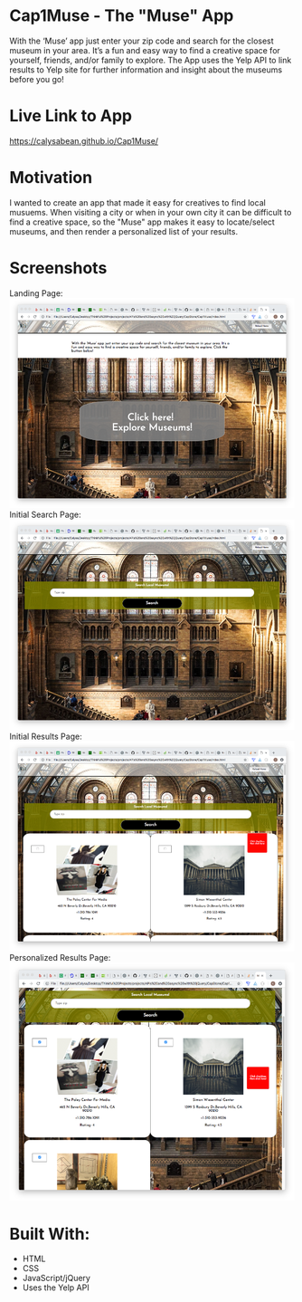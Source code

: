 # Cap1Muse - The "Muse" App
With the ‘Muse’ app just enter your zip code and search for the closest museum in your area. It’s a fun and easy way to find a creative space for yourself, friends, and/or family to explore. The App uses the Yelp API to link results to Yelp site for further information and insight about the museums before you go!
# Live Link to App
https://calysabean.github.io/Cap1Muse/
# Motivation
I wanted to create an app that made it easy for creatives to find local musuems. When visiting a city or when in your own city it can be difficult to find a creative space, so the "Muse" app makes it easy to locate/select museums, and then render a personalized list of your results.
# Screenshots
Landing Page:
![landing page](screenShots/MuseLandingPage.png)
Initial Search Page:
![Initial Search](screenShots/InitialSearchPage.png)
Initial Results Page:
![Initial Results](screenShots/InitialResultsPage.png)
Personalized Results Page:
![Personalized Results Page](screenShots/PersonalizedResultsPage.png)
# Built With:
* HTML
* CSS
* JavaScript/jQuery
* Uses the Yelp API

